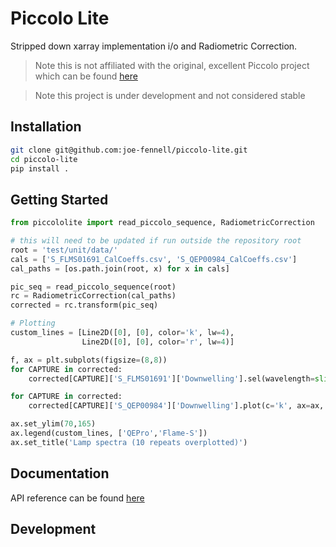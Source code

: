 # Piccolo Lite
Stripped down xarray implementation i/o and Radiometric Correction.

> Note this is not affiliated with the original, excellent Piccolo project which can be found [here](https://github.com/TeamPiccolo/)

> Note this project is under development and not considered stable

## Installation
```bash
git clone git@github.com:joe-fennell/piccolo-lite.git
cd piccolo-lite
pip install .
```

## Getting Started
```python
from piccololite import read_piccolo_sequence, RadiometricCorrection

# this will need to be updated if run outside the repository root
root = 'test/unit/data/'
cals = ['S_FLMS01691_CalCoeffs.csv', 'S_QEP00984_CalCoeffs.csv']
cal_paths = [os.path.join(root, x) for x in cals]

pic_seq = read_piccolo_sequence(root)
rc = RadiometricCorrection(cal_paths)
corrected = rc.transform(pic_seq)

# Plotting
custom_lines = [Line2D([0], [0], color='k', lw=4),
                Line2D([0], [0], color='r', lw=4)]

f, ax = plt.subplots(figsize=(8,8))
for CAPTURE in corrected:
    corrected[CAPTURE]['S_FLMS01691']['Downwelling'].sel(wavelength=slice(640,810)).plot(c='r', ax=ax, alpha=.5)

for CAPTURE in corrected:
    corrected[CAPTURE]['S_QEP00984']['Downwelling'].plot(c='k', ax=ax, alpha=.5)

ax.set_ylim(70,165)
ax.legend(custom_lines, ['QEPro','Flame-S'])
ax.set_title('Lamp spectra (10 repeats overplotted)')
```
## Documentation
API reference can be found [here](docs/API.md)

## Development
